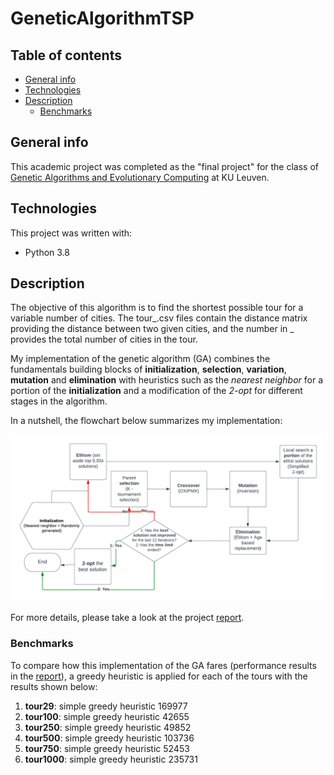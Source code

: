 # GeneticAlgorithmTSP

## Table of contents
- [General info](#general-info)
- [Technologies](#technologies)
- [Description](#description)
  - [Benchmarks](#benchmarks)

## General info
This academic project was completed as the "final project" for the class of 
[Genetic Algorithms and Evolutionary Computing](https://onderwijsaanbod.kuleuven.be/syllabi/e/H02D1AE.htm#activetab=doelstellingen_idp42501408)  at KU Leuven.  

## Technologies
This project was written with: 
- Python 3.8

## Description

The objective of this algorithm is to find the shortest possible tour
for a variable number of cities. The tour_.csv files contain the distance
matrix providing the distance between two given cities, and the number in 
_ provides the total number of cities in the tour. 

My implementation of the genetic algorithm (GA) combines the fundamentals
building blocks of **initialization**, **selection**, **variation**,
**mutation** and **elimination** with heuristics such as the _nearest neighbor_
for a portion of the **initialization** and a modification of the _2-opt_ for 
different stages in the algorithm. 

In a nutshell, the flowchart below summarizes my implementation:

![](https://github.com/ymmath/GeneticAlgorithmTSP/blob/main/Flowcharts.png)

For more details, please take a look at the project [report](https://github.com/ymmath/GeneticAlgorithmTSP/blob/main/ProjectReport.pdf).
### Benchmarks

To compare how this implementation of the GA fares (performance results in the [report](https://github.com/ymmath/GeneticAlgorithmTSP/blob/main/ProjectReport.pdf)), a greedy heuristic is applied for each of the tours with the results shown below:
1. **tour29**: simple greedy heuristic 169977 
2. **tour100**: simple greedy heuristic 42655 
3. **tour250**: simple greedy heuristic 49852 
4. **tour500**: simple greedy heuristic 103736 
5. **tour750**: simple greedy heuristic 52453 
6. **tour1000**: simple greedy heuristic 235731